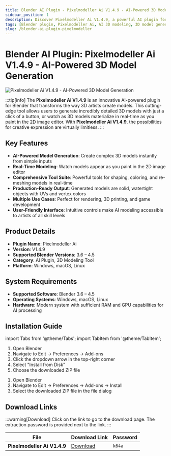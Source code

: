 ```yaml
---
title: Blender AI Plugin - Pixelmodeller Ai V1.4.9 - AI-Powered 3D Model Generation
sidebar_position: 1
description: Discover Pixelmodeller Ai V1.4.9, a powerful AI plugin for Blender that generates detailed 3D models from images. Create watertight models with UVs and vertex colors for rendering and 3D printing.
tags: [Blender plugin, Pixelmodeller Ai, AI 3D modeling, 3D model generation, Blender AI tool, 3D printing models, Blender addon]
slug: /blender-ai-plugin-pixelmodeller
---
```

<!--Above is frontmatter Part-generate depend on content meet Google Seo, you need to balance automation efficiency with Google's core ranking factors—especially E-E-A-T (Experience, Expertise, Authoritativeness, Trustworthiness), -->

<!--First Part-This is Title -->
# Blender AI Plugin: Pixelmodeller Ai V1.4.9 - AI-Powered 3D Model Generation

<!--Second Part-This is First Banner -->
![Pixelmodeller Ai V1.4.9 - AI-Powered 3D Model Generation](https://www.gfxcamp.com/wp-content/uploads/2025/08/Pixelmodeller-Ai.jpg)

:::tip[info]
The **Pixelmodeller Ai V1.4.9** is an innovative AI-powered plugin for Blender that transforms the way 3D artists create models. This cutting-edge tool allows users to generate incredibly detailed 3D models with just a click of a button, or watch as 3D models materialize in real-time as you paint in the 2D image editor. With **Pixelmodeller Ai V1.4.9**, the possibilities for creative expression are virtually limitless.
:::

## Key Features

- **AI-Powered Model Generation**: Create complex 3D models instantly from simple inputs
- **Real-Time Modeling**: Watch models appear as you paint in the 2D image editor
- **Comprehensive Tool Suite**: Powerful tools for shaping, coloring, and re-meshing models in real-time
- **Production-Ready Output**: Generated models are solid, watertight objects with UVs and vertex colors
- **Multiple Use Cases**: Perfect for rendering, 3D printing, and game development
- **User-Friendly Interface**: Intuitive controls make AI modeling accessible to artists of all skill levels

## Product Details

- **Plugin Name**: Pixelmodeller Ai
- **Version**: V1.4.9
- **Supported Blender Versions**: 3.6 – 4.5
- **Category**: AI Plugin, 3D Modeling Tool
- **Platform**: Windows, macOS, Linux

## System Requirements

- **Supported Software**: Blender 3.6 – 4.5
- **Operating Systems**: Windows, macOS, Linux
- **Hardware**: Modern system with sufficient RAM and GPU capabilities for AI processing

## Installation Guide

import Tabs from '@theme/Tabs';
import TabItem from '@theme/TabItem';

<Tabs>
  <TabItem value="blender-4.1+" label="Blender 4.1 and Later" default>
    <ol>
      <li>Open Blender</li>
      <li>Navigate to Edit → Preferences → Add-ons</li>
      <li>Click the dropdown arrow in the top-right corner</li>
      <li>Select "Install from Disk"</li>
      <li>Choose the downloaded ZIP file</li>
    </ol>
  </TabItem>
  <TabItem value="blender-4.0-" label="Blender 4.0 and Earlier">
    <ol>
      <li>Open Blender</li>
      <li>Navigate to Edit → Preferences → Add-ons → Install</li>
      <li>Select the downloaded ZIP file in the file dialog</li>
    </ol>
  </TabItem>
</Tabs>

<!-- The Last Part-Download -->
## Download Links
:::warning[Download]
Click on the link to go to the download page. The extraction password is provided next to the link.
:::

| File                       | Download Link                                                              | Password |
| -------------------------- | -------------------------------------------------------------------------- | -------- |
| **Pixelmodeller Ai V1.4.9**  | [Download](https://pan.baidu.com/s/1fWq3mj3fI4ASZUPcD6_weA?pwd=k64a)        | `k64a`   |